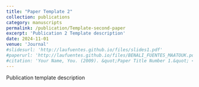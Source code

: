 ```yaml
---
title: "Paper Template 2"
collection: publications
category: manuscripts
permalink: /publication/Template-second-paper
excerpt: 'Publication 2 Template description'
date: 2024-11-01
venue: 'Journal'
#slidesurl: 'http://laufuentes.github.io/files/slides1.pdf'
#paperurl: 'http://laufuentes.github.io/files/BENALI_FUENTES_MAATOUK.pdf'
#citation: 'Your Name, You. (2009). &quot;Paper Title Number 1.&quot; <i>Journal 1</i>. 1(1).'
---
```


Publication template description
